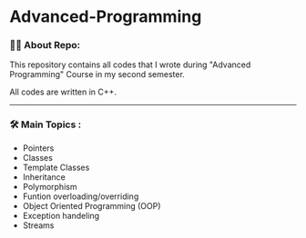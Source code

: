 # Advanced-Programming

### :man_technologist: About Repo:

This repository contains all codes that I wrote during "Advanced Programming" Course in my second semester.

All codes are written in C++.

---


### :hammer_and_wrench: Main Topics : 

- Pointers
- Classes
- Template Classes
- Inheritance
- Polymorphism
- Funtion overloading/overriding
- Object Oriented Programming (OOP)
- Exception handeling
- Streams
